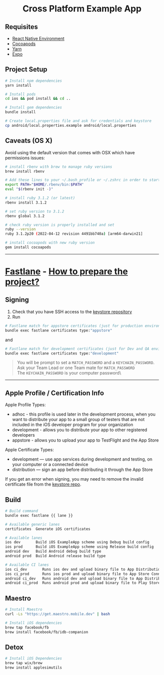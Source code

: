 <!-- markdownlint-disable MD033 MD041 -->
<p align="center">
  <br />
  <a href="https://leites.dev" target="_blank">
    <img src="https://picsum.photos/150/150" alt="" />
  </a>
  <br />
  <h1 align="center">Cross Platform Example App</h1>
</p>

## Requisites

- [React Native Environment](https://reactnative.dev/docs/environment-setup)
- [Cocoapods](https://guides.cocoapods.org/using/getting-started.html)
- [Yarn](https://classic.yarnpkg.com/en/docs/install)
- [Expo](https://expo.dev)

## Project Setup

```sh
# Install npm dependencies
yarn install

# Install pods
cd ios && pod install && cd ..

# Install gem dependencies
bundle install

# Create local.properties file and ask for credentials and keystore
cp android/local.properties.example android/local.properties
```

## Caveats (OS X)

Avoid using the default version that comes with OSX which have permissions issues:

```bash
# install rbenv with brew to manage ruby versions
brew install rbenv

# Add these lines to your ~/.bash_profile or ~/.zshrc in order to start rbenv in each terminal session
export PATH="$HOME/.rbenv/bin:$PATH"
eval "$(rbenv init -)"

# install ruby 3.1.2 (or latest)
rbenv install 3.1.2

# set ruby version to 3.1.2
rbenv global 3.1.2

# check ruby version is properly installed and set
ruby --version
ruby 3.1.2p20 (2022-04-12 revision 4491bb740a) [arm64-darwin21]

# install cocoapods with new ruby version
gem install cocoapods
```

---

# [Fastlane](https://docs.fastlane.tools/) - [How to prepare the project?](./fastlane-README.md)

## Signing

1. Check that you have SSH access to the [keystore repository](https://gitlab.cookunity.com/apps/cu-chefs-keystore)
2. Run

```sh
# Fastlane match for appstore certificates (just for production environment)
bundle exec fastlane certificates type:"appstore"
```

and

```sh
# Fastlane match for development certificates (just for Dev and QA environments)
bundle exec fastlane certificates type:"development"
```

> You will be prompt to set a `MATCH_PASSWORD` and a `KEYCHAIN_PASSWORD`.\
> Ask your Team Lead or one Team mate for `MATCH_PASSWORD`\
> The `KEYCHAIN_PASSWORD` is your computer password\

---

## Apple Profile / Certification Info

Apple Profile Types:

- adhoc - this profile is used later in the development process, when you want to distribute your app to a small group of testers that are not included in the iOS developer program for your organization
- development - allows you to distribute your app to other registered developers
- appstore - allows you to upload your app to TestFlight and the App Store

Apple Certificate Types:

- development — use app services during development and testing, on your computer or a connected device
- distribution — sign an app before distributing it through the App Store

If you get an error when signing, you may need to remove the invalid certificate file from the [keystore repo](https://gitlab.cookunity.com/apps/cu-chefs-keystore/-/tree/development/).

## Build

```sh
# Build command
bundle exec fastlane {{ lane }}

# Available generic lanes
certificates  Generate iOS certificates

# Available lanes
ios dev       Build iOS ExampleApp scheme using Debug build config
ios prod      Build iOS ExampleApp scheme using Release build config
android dev   Build Android debug build type
android prod  Build Android release build type

# Available CI lanes
ios ci_dev       Runs ios dev and upload binary file to App Distribution
ios ci_prod      Runs ios prod and upload binary file to App Store Connect
android ci_dev   Runs android dev and upload binary file to App Distribution
android ci_prod  Runs android prod and upload binary file to Play Store Console
```

## Maestro

```bash
# Install Maestro
curl -Ls "https://get.maestro.mobile.dev" | bash

# Install iOS dependencies
brew tap facebook/fb
brew install facebook/fb/idb-companion
```

## Detox

```bash
# Install iOS Dependencies
brew tap wix/brew
brew install applesimutils
```
